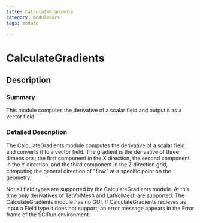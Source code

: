 ```yaml
---
title: CalculateGradients
category: moduledocs
tags: module

---
```


# CalculateGradients

## Description

### Summary

This module computes the derivative of a scalar field and output it as a vector field.

### Detailed Description

The CalculateGradients module computes the derivative of a scalar field and converts it to a vector field. The gradient is the derivative of three dimensions; the first component in the X direction, the second component in the Y direction, and the third component in the Z direction grid, computing the general direction of "flow" at a specific point on the geometry.

Not all field types are supported by the CalculateGradients module. At this time only derivatives of TetVolMesh and LatVolMesh are supported. The CalculateGradients module has no GUI. If CalculateGradients recieves as input a Field type it does not support, an error message appears in the Error frame of the SCIRun environment.
